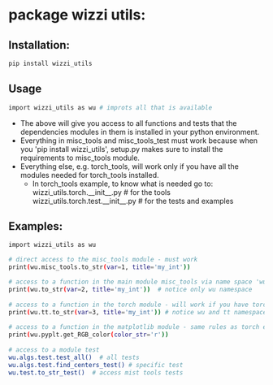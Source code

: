 # package wizzi utils:  
## Installation: 
```bash
pip install wizzi_utils 
```
## Usage
```bash
import wizzi_utils as wu # improts all that is available 
```
* The above will give you access to all functions and tests that the dependencies modules in them is installed in your 
python environment.<br />
* Everything in misc_tools and misc_tools_test must work because when you 'pip install wizzi_utils', setup.py makes sure
to install the requirements to misc_tools module.  <br />
* Everything else, e.g. torch_tools, will work only if you have all the modules needed for torch_tools installed.  
  * In torch_tools example, to know what is needed go to:  
    wizzi_utils.torch.\_\_init__.py # for the tools  
    wizzi_utils.torch.test.\_\_init__.py # for the tests and examples  

## Examples:
```bash
import wizzi_utils as wu

# direct access to the misc_tools module - must work   
print(wu.misc_tools.to_str(var=1, title='my_int'))

# access to a function in the main module misc_tools via name space 'wu' - must work    
print(wu.to_str(var=2, title='my_int'))  # notice only wu namespace
  
# access to a function in the torch module - will work if you have torch and the rest of the modules needed  
print(wu.tt.to_str(var=3, title='my_int')) # notice wu and tt namespaces. tt for torch tools
  
# access to a function in the matplotlib module - same rules as torch example above  
print(wu.pyplt.get_RGB_color(color_str='r'))
  
# access to a module test  
wu.algs.test.test_all()  # all tests  
wu.algs.test.find_centers_test() # specific test  
wu.test.to_str_test()  # access mist tools tests   
```  
      
      
    